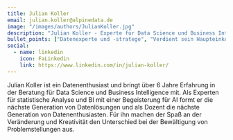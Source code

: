 ```yaml
---
title: Julian Koller
email: julian.koller@alpinedata.de
image: "/images/authors/JulianKoller.jpg"
description: "Julian Koller - Experte für Data Science und Business Intelligence"
bullet_points: ["Datenexperte und -stratege", "Verdient sein Haupteinkommen beim Schafkopf", "Spezialist für datengestützte Entscheidungsfindung", "Mathematik ist die Sprache der Logik"]
social:
  - name: linkedin
    icon: FaLinkedin
    link: https://www.linkedin.com/in/julian-koller/
---
```


Julian Koller ist ein Datenenthusiast und bringt über 6 Jahre Erfahrung in der Beratung für Data Science und Business Intelligence mit. Als Experten für statistische Analyse und BI mit einer Begeisterung für AI formt er die nächste Generation von Datenlösungen und als Dozent die nächste Generation von Datenenthusiasten. Für ihn machen der Spaß an der Veränderung und Kreativität den Unterschied bei der Bewältigung von Problemstellungen aus. 
